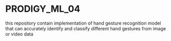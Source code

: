 # PRODIGY_ML_04
this repository contain implementation of hand gesture recognition model that can accurately identify and classify different hand gestures from image or video data
